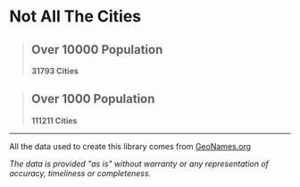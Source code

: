 # Not All The Cities

> ## Over 10000 Population
>
> **31793 Cities**

> ## Over 1000 Population
>
> **111211 Cities**

---

All the data used to create this library comes from [GeoNames.org](https://www.geonames.org/)

_The data is provided "as is" without warranty or any representation of accuracy, timeliness or completeness._
